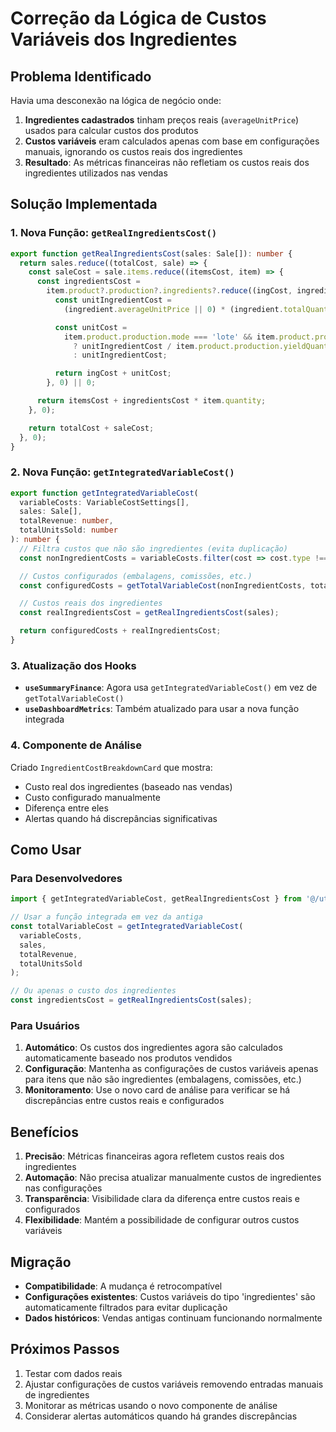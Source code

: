 # Correção da Lógica de Custos Variáveis dos Ingredientes

## Problema Identificado

Havia uma desconexão na lógica de negócio onde:

1. **Ingredientes cadastrados** tinham preços reais (`averageUnitPrice`) usados para calcular custos dos produtos
2. **Custos variáveis** eram calculados apenas com base em configurações manuais, ignorando os custos reais dos ingredientes
3. **Resultado**: As métricas financeiras não refletiam os custos reais dos ingredientes utilizados nas vendas

## Solução Implementada

### 1. Nova Função: `getRealIngredientsCost()`

```typescript
export function getRealIngredientsCost(sales: Sale[]): number {
  return sales.reduce((totalCost, sale) => {
    const saleCost = sale.items.reduce((itemsCost, item) => {
      const ingredientsCost =
        item.product?.production?.ingredients?.reduce((ingCost, ingredient) => {
          const unitIngredientCost =
            (ingredient.averageUnitPrice || 0) * (ingredient.totalQuantity || 0);

          const unitCost =
            item.product.production.mode === 'lote' && item.product.production.yieldQuantity > 0
              ? unitIngredientCost / item.product.production.yieldQuantity
              : unitIngredientCost;

          return ingCost + unitCost;
        }, 0) || 0;

      return itemsCost + ingredientsCost * item.quantity;
    }, 0);

    return totalCost + saleCost;
  }, 0);
}
```

### 2. Nova Função: `getIntegratedVariableCost()`

```typescript
export function getIntegratedVariableCost(
  variableCosts: VariableCostSettings[],
  sales: Sale[],
  totalRevenue: number,
  totalUnitsSold: number
): number {
  // Filtra custos que não são ingredientes (evita duplicação)
  const nonIngredientCosts = variableCosts.filter(cost => cost.type !== 'ingredientes');

  // Custos configurados (embalagens, comissões, etc.)
  const configuredCosts = getTotalVariableCost(nonIngredientCosts, totalRevenue, totalUnitsSold);

  // Custos reais dos ingredientes
  const realIngredientsCost = getRealIngredientsCost(sales);

  return configuredCosts + realIngredientsCost;
}
```

### 3. Atualização dos Hooks

- **`useSummaryFinance`**: Agora usa `getIntegratedVariableCost()` em vez de `getTotalVariableCost()`
- **`useDashboardMetrics`**: Também atualizado para usar a nova função integrada

### 4. Componente de Análise

Criado `IngredientCostBreakdownCard` que mostra:

- Custo real dos ingredientes (baseado nas vendas)
- Custo configurado manualmente
- Diferença entre eles
- Alertas quando há discrepâncias significativas

## Como Usar

### Para Desenvolvedores

```typescript
import { getIntegratedVariableCost, getRealIngredientsCost } from '@/utils/calculations/finance';

// Usar a função integrada em vez da antiga
const totalVariableCost = getIntegratedVariableCost(
  variableCosts,
  sales,
  totalRevenue,
  totalUnitsSold
);

// Ou apenas o custo dos ingredientes
const ingredientsCost = getRealIngredientsCost(sales);
```

### Para Usuários

1. **Automático**: Os custos dos ingredientes agora são calculados automaticamente baseado nos produtos vendidos
2. **Configuração**: Mantenha as configurações de custos variáveis apenas para itens que não são ingredientes (embalagens, comissões, etc.)
3. **Monitoramento**: Use o novo card de análise para verificar se há discrepâncias entre custos reais e configurados

## Benefícios

1. **Precisão**: Métricas financeiras agora refletem custos reais dos ingredientes
2. **Automação**: Não precisa atualizar manualmente custos de ingredientes nas configurações
3. **Transparência**: Visibilidade clara da diferença entre custos reais e configurados
4. **Flexibilidade**: Mantém a possibilidade de configurar outros custos variáveis

## Migração

- **Compatibilidade**: A mudança é retrocompatível
- **Configurações existentes**: Custos variáveis do tipo 'ingredientes' são automaticamente filtrados para evitar duplicação
- **Dados históricos**: Vendas antigas continuam funcionando normalmente

## Próximos Passos

1. Testar com dados reais
2. Ajustar configurações de custos variáveis removendo entradas manuais de ingredientes
3. Monitorar as métricas usando o novo componente de análise
4. Considerar alertas automáticos quando há grandes discrepâncias
